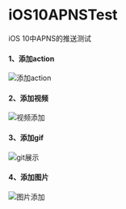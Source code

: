 # iOS10APNSTest
iOS 10中APNS的推送测试
#### 1、添加action
![添加action](http://og0h689k8.bkt.clouddn.com/public/16-12-2/16114429.jpg)

#### 2、添加视频

![视频添加](http://og0h689k8.bkt.clouddn.com/public/16-12-2/79727477.jpg)

#### 3、添加gif
![git展示](http://og0h689k8.bkt.clouddn.com/public/16-12-2/40286074.jpg)

#### 4、添加图片
![图片添加](http://og0h689k8.bkt.clouddn.com/public/16-12-2/34021870.jpg)

